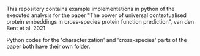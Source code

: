 This repository contains example implementations in python of the executed analysis for the 
paper "The power of universal contextualised protein embeddings in cross-species protein function prediction", van den Bent et al. 2021

Python codes for the 'characterization' and 'cross-species' parts of the paper both have their own folder.
